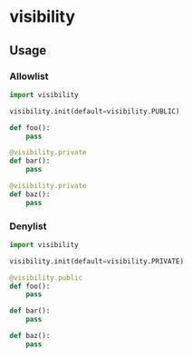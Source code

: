 # visibility

## Usage
### Allowlist
```python
import visibility

visibility.init(default=visibility.PUBLIC)

def foo():
    pass

@visibility.private
def bar():
    pass

@visibility.private
def baz():
    pass
```

### Denylist
```python
import visibility

visibility.init(default=visibility.PRIVATE)

@visibility.public
def foo():
    pass

def bar():
    pass

def baz():
    pass
```